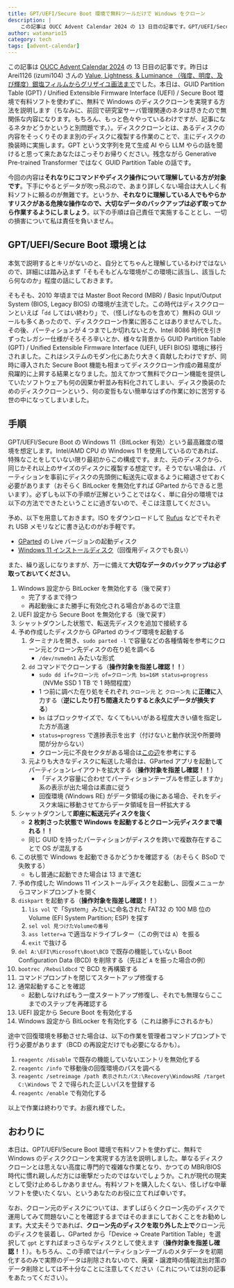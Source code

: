 ```yaml
---
title: GPT/UEFI/Secure Boot 環境で無料ツールだけで Windows をクローン
description: |
    この記事は OUCC Advent Calendar 2024 の 13 日目の記事です。GPT/UEFI/Secure Boot 環境で有料ソフトを使わずに、無料で Windows のディスククローンを実現する方法を説明します。
author: watamario15
category: tech
tags: [advent-calendar]
---
```


この記事は [OUCC Advent Calendar 2024](https://adventar.org/calendars/10655) の 13 日目の記事です。昨日は Arei1126 (izumi104) さんの [Value, Lightness, & Luminance （強度、明度、及び輝度）銀塩フィルムからグリザイユ画法まで](https://qiita.com/Arei1126/items/7f946bf5ceb5a39e7813)でした。本日は、GUID Partition Table (GPT) / Unified Extensible Firmware Interface (UEFI) / Secure Boot 環境で有料ソフトを使わずに、無料で Windows のディスククローンを実現する方法を説明します（ちなみに、前回で研究室サーバ管理関連のネタは尽きたので無関係な内容になります。もちろん、もっと色々やっているわけですが、記事になるネタかどうかというと別問題です。）。ディスククローンとは、あるディスクの内容をそっくりそのまま別のディスクに複製する作業のことで、主にディスクの換装時に実施します。GPT という文字列を見て生成 AI やら LLM やらの話を聞けると思って来たあなたはこっそりお帰りください。残念ながら Generative Pre-trained Transformer ではなく GUID Partition Table の話です。

今回の内容は**それなりにコマンドやディスク操作について理解している方が対象です**。下手にやるとデータが吹っ飛ぶので、あまり詳しくない場合は大人しく有料ソフトに頼るのが無難です。というか、**それなりに理解している人でもやらかすリスクがある危険な操作なので、大切なデータのバックアップは必ず取ってから作業するようにしましょう**。以下の手順は自己責任で実施することとし、一切の損害について私は責任を負いません。

## GPT/UEFI/Secure Boot 環境とは

本気で説明するとキリがないのと、自分とてちゃんと理解しているわけではないので、詳細には踏み込まず「そもそもどんな環境がこの環境に該当し、該当したら何なのか」程度の話にしておきます。

そもそも、2010 年頃までは Master Boot Record (MBR) / Basic Input/Output System (BIOS, Legacy BIOS) の環境が主流でした。この時代はディスククローンといえば「`dd` してはい終わり」で、（怪しげなものを含めて）無料の GUI ツールも多くあったので、ディスククローン作業に困ることはありませんでした。その後、パーティションが 4 つまでしか切れないとか、Intel 8086 時代を引きずったレガシー仕様がそろそろ辛いとか、様々な背景から GUID Partition Table (GPT) / Unified Extensible Firmware Interface (UEFI, UEFI BIOS) 環境に移行されました。これはシステムのモダン化にあたり大きく貢献したわけですが、同時に導入された Secure Boot 機能も相まってディスククローン作成の難易度が飛躍的に上昇する結果となりました。加えてかつて無料でクローン機能を提供していたソフトウェアも何の因果か軒並み有料化されてしまい、ディスク換装のためのディスククローンという、何の変哲もない簡単なはずの作業に妙に苦労する世の中になってしまいました。

## 手順

GPT/UEFI/Secure Boot の Windows 11（BitLocker 有効）という最高難度の環境を想定します。Intel/AMD CPU の Windows 11 を使用しているのであれば、特殊なことをしていない限り最初からこの構成です。また、元のディスクから、同じかそれ以上のサイズのディスクに複製する想定です。そうでない場合は、パーティションを事前にディスクの先頭側に転送先に収まるように縮退させておく必要があります（おそらく BitLocker を無効化すれば GParted からできると思います）。必ずしも以下の手順が正解ということではなく、単に自分の環境では以下の方法でできたということに過ぎないので、そこは注意してください。

予め、以下を用意しておきます。ISO をダウンロードして [Rufus](https://rufus.ie/ja/) などでそれぞれ USB メモリなどに書き込むのがお手軽です。

- [GParted](https://gparted.org/download.php) の Live バージョンの起動ディスク
- [Windows 11 インストールディスク](https://www.microsoft.com/ja-jp/software-download/windows11)（回復用ディスクでも良い）

また、繰り返しになりますが、万一に備えて**大切なデータのバックアップは必ず取っておいてください**。

1. Windows 設定から BitLocker を無効化する（後で戻す）
   - 完了するまで待つ
   - 再起動後にまた勝手に有効化される場合があるので注意
1. UEFI 設定から Secure Boot を無効化する（後で戻す）
1. シャットダウンした状態で、転送先ディスクを追加で接続する
1. 予め作成したディスクから GParted のライブ環境を起動する
   1. ターミナルを開き、`sudo parted -l` で容量などの各種情報を参考にクローン元とクローン先ディスクの在り処を調べる
      - `/dev/nvme0n1` みたいな形式
   1. `dd` コマンドでクローンする（**操作対象を指差し確認！！**）
      - `sudo dd if=クローン元 of=クローン先 bs=16M status=progress`（NVMe SSD 1 TB で 1 時間程度）
      - 1 つ前に調べた在り処をそれぞれ `クローン元` と `クローン先` に**正確に**入力する（**逆にしたり打ち間違えたりすると永久にデータが損失する**）
      - `bs` はブロックサイズで、なくてもいいがある程度大きい値を指定した方が高速
      - `status=progress` で進捗表示を出す（付けないと動作状況や所要時間が分からない）
      - クローン元に不良セクタがある場合は[この辺](https://blog.onodai.com/posts/2019-02-19-tue)を参考にする
    1. 元よりも大きなディスクに転送した場合は、GParted アプリを起動してパーティションレイアウトを拡大する（**操作対象を指差し確認！！**）
       - 「ディスク容量に合わせてパーティションテーブルを修正しますか」系の表示が出た場合は素直に従う
       - 回復環境 (Windows RE) がデータ領域の後にある場合、それをディスク末端に移動させてからデータ領域を目一杯拡大する
1. シャットダウンして**即座に転送元ディスクを抜く**
   - **2 枚刺さった状態で Windows を起動するとクローン元ディスクまで壊れる！！**
   - 同じ GUID を持ったパーティションがディスクを跨いで複数存在することで OS が混乱する
1. この状態で Windows を起動できるかどうかを確認する（おそらく BSoD で失敗する）
   - もし普通に起動できた場合は 13 まで進む
1. 予め作成した Windows 11 インストールディスクを起動し、回復メニューからコマンドプロンプトを開く
1. `diskpart` を起動する（**操作対象を指差し確認！！**）
   1. `lis vol` で「System」みたいに命名された FAT32 の 100 MB 位の Volume (EFI System Partition; ESP) を探す
   1. `sel vol 見つけたVolumeの番号`
   1. `ass letter=a` で適当なドライブレター（この例では `A`）を振る
   1. `exit` で抜ける
1. `del A:\EFI\Microsoft\Boot\BCD` で既存の機能していない Boot Configuration Data (BCD) を削除する（先ほど `A` を振った場合の例）
1. `bootrec /Rebuildbcd` で BCD を再構築する
1. コマンドプロンプトを閉じてスタートアップ修復する
1. 通常起動することを確認
   - 起動しなければもう一度スタートアップ修復し、それでも無理ならここまでのステップを再確認する
1. UEFI 設定から Secure Boot を有効化する
1. Windows 設定から BitLocker を有効化する（これは勝手にされるかも）

途中で回復環境を移動させた場合は、以下の作業を管理者コマンドプロンプトで行う必要があります（BCD の再設定だけでも必要になるかも）。

1. `reagentc /disable` で既存の機能していないエントリを無効化する
1. `reagentc /info` で移動後の回復環境のパスを調べる
1. `reagentc /setreimage /path 表示されたパス:\Recovery\WindowsRE /target C:\Windows` で 2 で得られた正しいパスを登録する
1. `reagentc /enable` で有効化する

以上で作業は終わりです。お疲れ様でした。

## おわりに

本日は、GPT/UEFI/Secure Boot 環境で有料ソフトを使わずに、無料で Windows のディスククローンを実現する方法を説明しました。単なるディスククローンとは思えない高度に専門的で複雑な作業となり、かつての MBR/BIOS 時代に慣れ親しんだ方には衝撃だったのではないでしょうか。これが現代の現実として受け止めるしかありません。有料ソフトを購入したくない、怪しげな中華ソフトを使いたくない、というあなたのお役に立てれば幸いです。

なお、クローン元のディスクについては、まずしばらくクローン先のディスクで運用してみて問題ないことを確認するまではそのままにしておくことをお勧めします。大丈夫そうであれば、**クローン先のディスクを取り外した上で**クローン元のディスクを装着し、GParted から「Device → Create Partition Table」を選択して `gpt` とすればまっさらなディスクとして使えます（**操作対象を指差し確認！！**）。もちろん、この手順ではパーティションテーブルのメタデータを初期化するのみで実際のデータは削除されないので、廃棄・譲渡時の情報流出対策のデータ削除としては不十分なことに注意してください（これについては別の記事をあたってください）。
